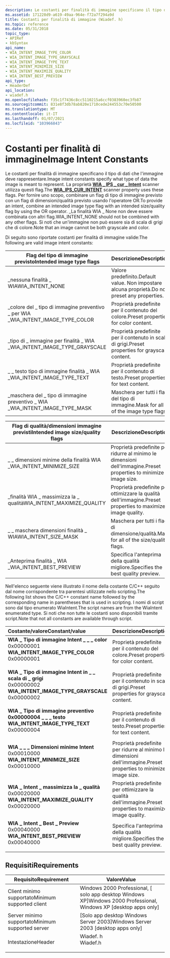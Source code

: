 ```yaml
---
description: Le costanti per finalità di immagine specificano il tipo di dati che l'immagine deve rappresentare.
ms.assetid: 171228d9-a619-49aa-964e-f72a7f294a9d
title: Costanti per finalità di immagine (Wiadef. h)
ms.topic: reference
ms.date: 05/31/2018
topic_type:
- APIRef
- kbSyntax
api_name:
- WIA_INTENT_IMAGE_TYPE_COLOR
- WIA_INTENT_IMAGE_TYPE_GRAYSCALE
- WIA_INTENT_IMAGE_TYPE_TEXT
- WIA_INTENT_MINIMIZE_SIZE
- WIA_INTENT_MAXIMIZE_QUALITY
- WIA_INTENT_BEST_PREVIEW
api_type:
- HeaderDef
api_location:
- wiadef.h
ms.openlocfilehash: f35c1f7436c8cc5110215a6ccf0383960ec3fb87
ms.sourcegitcommit: 831e8f3db78ab820e1710cede244553c70e50500
ms.translationtype: MT
ms.contentlocale: it-IT
ms.lasthandoff: 01/07/2021
ms.locfileid: "103966843"
---
```

# <a name="image-intent-constants"></a><span data-ttu-id="f42f2-103">Costanti per finalità di immagine</span><span class="sxs-lookup"><span data-stu-id="f42f2-103">Image Intent Constants</span></span>

<span data-ttu-id="f42f2-104">Le costanti per finalità di immagine specificano il tipo di dati che l'immagine deve rappresentare.</span><span class="sxs-lookup"><span data-stu-id="f42f2-104">Image intent constants specify what type of data the image is meant to represent.</span></span> <span data-ttu-id="f42f2-105">La proprietà [**WIA \_ IPS \_ cur \_ Intent**](-wia-wiaitempropscanneritem.md) scanner utilizza questi flag.</span><span class="sxs-lookup"><span data-stu-id="f42f2-105">The [**WIA\_IPS\_CUR\_INTENT**](-wia-wiaitempropscanneritem.md) scanner property uses these flags.</span></span> <span data-ttu-id="f42f2-106">Per fornire uno scopo, combinare un flag di tipo di immagine previsto con un flag di dimensioni/qualità previsto usando l'operatore OR.</span><span class="sxs-lookup"><span data-stu-id="f42f2-106">To provide an intent, combine an intended image type flag with an intended size/quality flag by using the OR operator.</span></span> <span data-ttu-id="f42f2-107">\_La finalità WIA \_ None non deve essere combinata con altri flag.</span><span class="sxs-lookup"><span data-stu-id="f42f2-107">WIA\_INTENT\_NONE should not be combined with any other flags.</span></span> <span data-ttu-id="f42f2-108">Si noti che un'immagine non può essere sia di scala di grigi che di colore.</span><span class="sxs-lookup"><span data-stu-id="f42f2-108">Note that an image cannot be both grayscale and color.</span></span>

<span data-ttu-id="f42f2-109">Di seguito sono riportate costanti per finalità di immagine valide:</span><span class="sxs-lookup"><span data-stu-id="f42f2-109">The following are valid image intent constants:</span></span>



| <span data-ttu-id="f42f2-110">Flag del tipo di immagine previsto</span><span class="sxs-lookup"><span data-stu-id="f42f2-110">Intended image type flags</span></span>           | <span data-ttu-id="f42f2-111">Descrizione</span><span class="sxs-lookup"><span data-stu-id="f42f2-111">Description</span></span>                                  |
|-------------------------------------|----------------------------------------------|
| <span data-ttu-id="f42f2-112">\_nessuna finalità \_ WIA</span><span class="sxs-lookup"><span data-stu-id="f42f2-112">WIA\_INTENT\_NONE</span></span>                   | <span data-ttu-id="f42f2-113">Valore predefinito.</span><span class="sxs-lookup"><span data-stu-id="f42f2-113">Default value.</span></span> <span data-ttu-id="f42f2-114">Non impostare alcuna proprietà.</span><span class="sxs-lookup"><span data-stu-id="f42f2-114">Do not preset any properties.</span></span> |
| <span data-ttu-id="f42f2-115">\_colore del \_ tipo di immagine preventivo \_ per WIA \_</span><span class="sxs-lookup"><span data-stu-id="f42f2-115">WIA\_INTENT\_IMAGE\_TYPE\_COLOR</span></span>     | <span data-ttu-id="f42f2-116">Proprietà predefinite per il contenuto del colore.</span><span class="sxs-lookup"><span data-stu-id="f42f2-116">Preset properties for color content.</span></span>         |
| <span data-ttu-id="f42f2-117">\_tipo di \_ immagine per finalità \_ WIA \_</span><span class="sxs-lookup"><span data-stu-id="f42f2-117">WIA\_INTENT\_IMAGE\_TYPE\_GRAYSCALE</span></span> | <span data-ttu-id="f42f2-118">Proprietà predefinite per il contenuto in scala di grigi.</span><span class="sxs-lookup"><span data-stu-id="f42f2-118">Preset properties for grayscale content.</span></span>     |
| <span data-ttu-id="f42f2-119">\_ \_ testo tipo di immagine finalità \_ WIA \_</span><span class="sxs-lookup"><span data-stu-id="f42f2-119">WIA\_INTENT\_IMAGE\_TYPE\_TEXT</span></span>      | <span data-ttu-id="f42f2-120">Proprietà predefinite per il contenuto di testo.</span><span class="sxs-lookup"><span data-stu-id="f42f2-120">Preset properties for text content.</span></span>          |
| <span data-ttu-id="f42f2-121">\_maschera del \_ tipo di immagine preventivo \_ WIA \_</span><span class="sxs-lookup"><span data-stu-id="f42f2-121">WIA\_INTENT\_IMAGE\_TYPE\_MASK</span></span>      | <span data-ttu-id="f42f2-122">Maschera per tutti i flag del tipo di immagine.</span><span class="sxs-lookup"><span data-stu-id="f42f2-122">Mask for all of the image type flags.</span></span>        |



 



| <span data-ttu-id="f42f2-123">Flag di qualità/dimensioni immagine previsti</span><span class="sxs-lookup"><span data-stu-id="f42f2-123">Intended image size/quality flags</span></span> | <span data-ttu-id="f42f2-124">Descrizione</span><span class="sxs-lookup"><span data-stu-id="f42f2-124">Description</span></span>                                  |
|-----------------------------------|----------------------------------------------|
| <span data-ttu-id="f42f2-125">\_ \_ dimensioni minime della finalità WIA \_</span><span class="sxs-lookup"><span data-stu-id="f42f2-125">WIA\_INTENT\_MINIMIZE\_SIZE</span></span>       | <span data-ttu-id="f42f2-126">Proprietà predefinite per ridurre al minimo le dimensioni dell'immagine.</span><span class="sxs-lookup"><span data-stu-id="f42f2-126">Preset properties to minimize image size.</span></span>    |
| <span data-ttu-id="f42f2-127">\_finalità WIA \_ massimizza la \_ qualità</span><span class="sxs-lookup"><span data-stu-id="f42f2-127">WIA\_INTENT\_MAXIMIZE\_QUALITY</span></span>    | <span data-ttu-id="f42f2-128">Proprietà predefinite per ottimizzare la qualità dell'immagine.</span><span class="sxs-lookup"><span data-stu-id="f42f2-128">Preset properties to maximize image quality.</span></span> |
| <span data-ttu-id="f42f2-129">\_ \_ maschera dimensioni finalità \_ WIA</span><span class="sxs-lookup"><span data-stu-id="f42f2-129">WIA\_INTENT\_SIZE\_MASK</span></span>           | <span data-ttu-id="f42f2-130">Maschera per tutti i flag di dimensione/qualità.</span><span class="sxs-lookup"><span data-stu-id="f42f2-130">Mask for all of the size/quality flags.</span></span>      |
| <span data-ttu-id="f42f2-131">\_Anteprima finalità \_ WIA \_</span><span class="sxs-lookup"><span data-stu-id="f42f2-131">WIA\_INTENT\_BEST\_PREVIEW</span></span>        | <span data-ttu-id="f42f2-132">Specifica l'anteprima della qualità migliore.</span><span class="sxs-lookup"><span data-stu-id="f42f2-132">Specifies the best quality preview.</span></span>          |



 

<span data-ttu-id="f42f2-133">Nell'elenco seguente viene illustrato il nome della costante C/C++ seguito dal nome corrispondente tra parentesi utilizzate nello scripting.</span><span class="sxs-lookup"><span data-stu-id="f42f2-133">The following list shows the C/C++ constant name followed by the corresponding name in parentheses that is used in scripting.</span></span> <span data-ttu-id="f42f2-134">I nomi di script sono dal tipo enumerato WiaIntent.</span><span class="sxs-lookup"><span data-stu-id="f42f2-134">The script names are from the WiaIntent enumerated type.</span></span> <span data-ttu-id="f42f2-135">Si noti che non tutte le costanti sono disponibili tramite script.</span><span class="sxs-lookup"><span data-stu-id="f42f2-135">Note that not all constants are available through script.</span></span>



| <span data-ttu-id="f42f2-136">Costante/valore</span><span class="sxs-lookup"><span data-stu-id="f42f2-136">Constant/value</span></span>                                                                                                                                                                                                                                                                         | <span data-ttu-id="f42f2-137">Descrizione</span><span class="sxs-lookup"><span data-stu-id="f42f2-137">Description</span></span>                                             |
|:---------------------------------------------------------------------------------------------------------------------------------------------------------------------------------------------------------------------------------------------------------------------------------------|:--------------------------------------------------------|
| <span id="WIA_INTENT_IMAGE_TYPE_COLOR"></span><span id="wia_intent_image_type_color"></span><dl> <span data-ttu-id="f42f2-138"><dt>**WIA \_ Tipo di immagine Intent \_ \_ \_ color**</dt> <dt>0x00000001</dt></span><span class="sxs-lookup"><span data-stu-id="f42f2-138"><dt>**WIA\_INTENT\_IMAGE\_TYPE\_COLOR**</dt> <dt>0x00000001</dt></span></span> </dl>             | <span data-ttu-id="f42f2-139">Proprietà predefinite per il contenuto del colore.</span><span class="sxs-lookup"><span data-stu-id="f42f2-139">Preset properties for color content.</span></span><br/>         |
| <span id="WIA_INTENT_IMAGE_TYPE_GRAYSCALE"></span><span id="wia_intent_image_type_grayscale"></span><dl> <span data-ttu-id="f42f2-140"><dt>**WIA \_ Tipo di immagine Intent in \_ \_ scala di \_ grigi**</dt> <dt>0x00000002</dt></span><span class="sxs-lookup"><span data-stu-id="f42f2-140"><dt>**WIA\_INTENT\_IMAGE\_TYPE\_GRAYSCALE**</dt> <dt>0x00000002</dt></span></span> </dl> | <span data-ttu-id="f42f2-141">Proprietà predefinite per il contenuto in scala di grigi.</span><span class="sxs-lookup"><span data-stu-id="f42f2-141">Preset properties for grayscale content.</span></span><br/>     |
| <span id="WIA_INTENT_IMAGE_TYPE_TEXT"></span><span id="wia_intent_image_type_text"></span><dl> <span data-ttu-id="f42f2-142"><dt>**WIA \_ Tipo di immagine preventivo 0x00000004 \_ \_ \_ testo**</dt> <dt></dt></span><span class="sxs-lookup"><span data-stu-id="f42f2-142"><dt>**WIA\_INTENT\_IMAGE\_TYPE\_TEXT**</dt> <dt>0x00000004</dt></span></span> </dl>                | <span data-ttu-id="f42f2-143">Proprietà predefinite per il contenuto di testo.</span><span class="sxs-lookup"><span data-stu-id="f42f2-143">Preset properties for text content.</span></span><br/>          |
| <span id="WIA_INTENT_MINIMIZE_SIZE"></span><span id="wia_intent_minimize_size"></span><dl> <span data-ttu-id="f42f2-144"><dt>**WIA \_ \_ \_ Dimensioni minime Intent**</dt> <dt>0x00010000</dt></span><span class="sxs-lookup"><span data-stu-id="f42f2-144"><dt>**WIA\_INTENT\_MINIMIZE\_SIZE**</dt> <dt>0x00010000</dt></span></span> </dl>                       | <span data-ttu-id="f42f2-145">Proprietà predefinite per ridurre al minimo le dimensioni dell'immagine.</span><span class="sxs-lookup"><span data-stu-id="f42f2-145">Preset properties to minimize image size.</span></span><br/>    |
| <span id="WIA_INTENT_MAXIMIZE_QUALITY"></span><span id="wia_intent_maximize_quality"></span><dl> <span data-ttu-id="f42f2-146"><dt>**WIA \_ Intent \_ massimizza la \_ qualità**</dt> <dt>0x00020000</dt></span><span class="sxs-lookup"><span data-stu-id="f42f2-146"><dt>**WIA\_INTENT\_MAXIMIZE\_QUALITY**</dt> <dt>0x00020000</dt></span></span> </dl>              | <span data-ttu-id="f42f2-147">Proprietà predefinite per ottimizzare la qualità dell'immagine.</span><span class="sxs-lookup"><span data-stu-id="f42f2-147">Preset properties to maximize image quality.</span></span><br/> |
| <span id="WIA_INTENT_BEST_PREVIEW"></span><span id="wia_intent_best_preview"></span><dl> <span data-ttu-id="f42f2-148"><dt>**WIA \_ Intent \_ Best \_ Preview**</dt> <dt>0x00040000</dt></span><span class="sxs-lookup"><span data-stu-id="f42f2-148"><dt>**WIA\_INTENT\_BEST\_PREVIEW**</dt> <dt>0x00040000</dt></span></span> </dl>                          | <span data-ttu-id="f42f2-149">Specifica l'anteprima della qualità migliore.</span><span class="sxs-lookup"><span data-stu-id="f42f2-149">Specifies the best quality preview.</span></span><br/>          |



## <a name="requirements"></a><span data-ttu-id="f42f2-150">Requisiti</span><span class="sxs-lookup"><span data-stu-id="f42f2-150">Requirements</span></span>



| <span data-ttu-id="f42f2-151">Requisito</span><span class="sxs-lookup"><span data-stu-id="f42f2-151">Requirement</span></span> | <span data-ttu-id="f42f2-152">Valore</span><span class="sxs-lookup"><span data-stu-id="f42f2-152">Value</span></span> |
|-------------------------------------|-------------------------------------------------------------------------------------|
| <span data-ttu-id="f42f2-153">Client minimo supportato</span><span class="sxs-lookup"><span data-stu-id="f42f2-153">Minimum supported client</span></span><br/> | <span data-ttu-id="f42f2-154">Windows 2000 Professional, \[ solo app desktop Windows XP\]</span><span class="sxs-lookup"><span data-stu-id="f42f2-154">Windows 2000 Professional, Windows XP \[desktop apps only\]</span></span><br/>              |
| <span data-ttu-id="f42f2-155">Server minimo supportato</span><span class="sxs-lookup"><span data-stu-id="f42f2-155">Minimum supported server</span></span><br/> | <span data-ttu-id="f42f2-156">\[Solo app desktop Windows Server 2003\]</span><span class="sxs-lookup"><span data-stu-id="f42f2-156">Windows Server 2003 \[desktop apps only\]</span></span><br/>                                |
| <span data-ttu-id="f42f2-157">Intestazione</span><span class="sxs-lookup"><span data-stu-id="f42f2-157">Header</span></span><br/>                   | <dl> <span data-ttu-id="f42f2-158"><dt>Wiadef. h</dt></span><span class="sxs-lookup"><span data-stu-id="f42f2-158"><dt>Wiadef.h</dt></span></span> </dl> |



 

 




